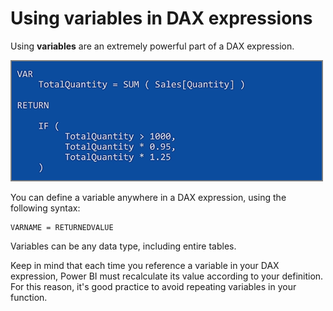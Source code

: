 <properties
   pageTitle="Using variables in DAX expressions"
   description="How to use variables in DAX"
   services="powerbi"
   documentationCenter=""
   authors="davidiseminger"
   manager="mblythe"
   backup=""
   editor=""
   tags=""
   qualityFocus="no"
   qualityDate=""
   featuredVideoId="kd4tgKxhRTU"
   courseDuration="4m"/>

<tags
   ms.service="powerbi"
   ms.devlang="NA"
   ms.topic="article"
   ms.tgt_pltfrm="NA"
   ms.workload="powerbi"
   ms.date="06/09/2016"
   ms.author="davidi"/>

# Using variables in DAX expressions

Using **variables** are an extremely powerful part of a DAX expression.

![](media/powerbi-learning-7-4-DAX-expressions/DAX-variables_1.png)

You can define a variable anywhere in a DAX expression, using the following syntax:

    VARNAME = RETURNEDVALUE

Variables can be any data type, including entire tables.

Keep in mind that each time you reference a variable in your DAX expression, Power BI must recalculate its value according to your definition. For this reason, it's good practice to avoid repeating variables in your function.
